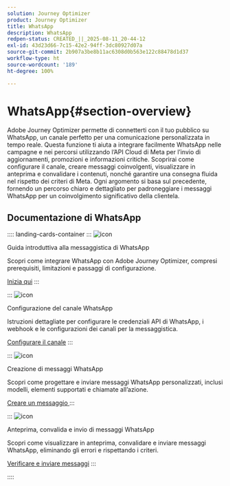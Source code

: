 ```yaml
---
solution: Journey Optimizer
product: Journey Optimizer
title: WhatsApp
description: WhatsApp
redpen-status: CREATED_||_2025-08-11_20-44-12
exl-id: 43d23d66-7c15-42e2-94ff-3dc80927d07a
source-git-commit: 2b907a3be8b11ac6308d0b563e122c88478d1d37
workflow-type: ht
source-wordcount: '189'
ht-degree: 100%

---
```


# WhatsApp{#section-overview}

Adobe Journey Optimizer permette di connetterti con il tuo pubblico su WhatsApp, un canale perfetto per una comunicazione personalizzata in tempo reale. Questa funzione ti aiuta a integrare facilmente WhatsApp nelle campagne e nei percorsi utilizzando l’API Cloud di Meta per l’invio di aggiornamenti, promozioni e informazioni critiche. Scoprirai come configurare il canale, creare messaggi coinvolgenti, visualizzare in anteprima e convalidare i contenuti, nonché garantire una consegna fluida nel rispetto dei criteri di Meta. Ogni argomento si basa sul precedente, fornendo un percorso chiaro e dettagliato per padroneggiare i messaggi WhatsApp per un coinvolgimento significativo della clientela.

## Documentazione di WhatsApp

:::: landing-cards-container
:::
![icon](https://cdn.experienceleague.adobe.com/icons/circle-play.svg)

Guida introduttiva alla messaggistica di WhatsApp

Scopri come integrare WhatsApp con Adobe Journey Optimizer, compresi prerequisiti, limitazioni e passaggi di configurazione.

[Inizia qui](../using/whatsapp/get-started-whatsapp.md)
:::

:::
![icon](https://cdn.experienceleague.adobe.com/icons/gear.svg)

Configurazione del canale WhatsApp

Istruzioni dettagliate per configurare le credenziali API di WhatsApp, i webhook e le configurazioni dei canali per la messaggistica.

[Configurare il canale](../using/whatsapp/whatsapp-configuration.md)
:::

:::
![icon](https://cdn.experienceleague.adobe.com/icons/list-check.svg)

Creazione di messaggi WhatsApp

Scopri come progettare e inviare messaggi WhatsApp personalizzati, inclusi modelli, elementi supportati e chiamate all’azione.

[Creare un messaggio ](../using/whatsapp/create-whatsapp.md)
:::

:::
![icon](https://cdn.experienceleague.adobe.com/icons/check-circle.svg)

Anteprima, convalida e invio di messaggi WhatsApp

Scopri come visualizzare in anteprima, convalidare e inviare messaggi WhatsApp, eliminando gli errori e rispettando i criteri.

[Verificare e inviare messaggi](../using/whatsapp/send-whatsapp.md)
:::

::::
